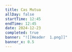 ```yaml
---
title: Cas Mutua
allDay: false
startTime: 12:45
endTime: 12:45
date: 2024-12-23
completed: true
banner: "![[Header  1.png]]"
banner_x: 0.5
---
```

